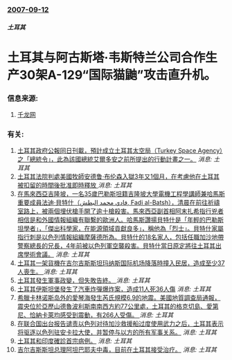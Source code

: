 ### [2007-09-12](/news/2007/09/12/index.md)

##### 土耳其
# 土耳其与阿古斯塔·韦斯特兰公司合作生产30架A-129“国际猫鼬”攻击直升机。




### 信息来源:

1. [千龙网](https://web.archive.org/web/20150619181244/http://mil.qianlong.com/37076/2007/09/13/135@4056636.htm)

### 有关:

1. [土耳其政府公報同日刊載，預計成立土耳其太空局（Turkey Space Agency）之「總統令」，此為該國總統艾爾多安之前所提出的行動計畫之一。](/zh/news/2018/12/13/土耳其政府公報同日刊載-預計成立土耳其太空局-Turkey-Space-Agency-之-總統令-此為該國總統艾爾多安.md) _消息: 土耳其_
2. [土耳其法院判處美國牧師安德鲁·布伦森入獄3年又1個月，在考慮他在土耳其被扣留的時間後批准即時釋放 ](/zh/news/2018/10/12/土耳其法院判處美國牧師安德鲁-布伦森入獄3年又1個月-在考慮他在土耳其被扣留的時間後批准即時釋放.md) _消息: 土耳其_
3. [在馬來西亞吉隆坡，一名35歲巴勒斯坦籍吉隆坡大學電機工程學講師兼哈馬斯重要成員法迪·貝特什（فادي محمد البطش, Fadi al-Batsh），清晨在前往祈禱室路上，被兩個埋伏槍手開了逾十槍殺害。馬來西亞副首相阿末扎希指行兇者相信是和外國情報組織有聯繫的歐洲人。哈馬斯讚揚貝特什是「年輕的巴勒斯坦學者」，「傑出科學家，在能源領域貢獻良多」，稱他為「烈士」。貝特什家屬指行刺是以色列情報組織摩薩德所為。貝特什的18名家人，包括任職加沙地帶警察總長的兄長，4年前被以色列軍空襲殺害。貝特什當日原定將往土耳其出席學術會議。](/zh/news/2018/04/21/在馬來西亞吉隆坡-一名35歲巴勒斯坦籍吉隆坡大學電機工程學講師兼哈馬斯重要成員法迪-貝特什-فادي-محمد-البط.md) _消息: 土耳其_
4. [土耳其一架貨機在吉尔吉斯斯坦玛纳斯国际机场降落時撞入民居，造成至少37人喪生。 ](/zh/news/2017/01/16/土耳其一架貨機在吉尔吉斯斯坦玛纳斯国际机场降落時撞入民居-造成至少37人喪生.md) _消息: 土耳其_
5. [土耳其發生軍事政變，但失敗告終。 ](/zh/news/2016/07/15/土耳其發生軍事政變-但失敗告終.md) _消息: 土耳其_
6. [土耳其伊斯坦堡發生了汽車炸彈爆炸案，造成11人死36人傷](/zh/news/2016/06/7/土耳其伊斯坦堡發生了汽車炸彈爆炸案-造成11人死36人傷.md) _消息: 土耳其_
7. [希臘卡林诺斯岛外的愛琴海發生芮氏規模6.9的地震。美國地質調查局通報，震央位於亞歷山德魯波利斯南南西方約77公里處，土耳其的格克切島、愛第尼、恰納卡萊均感受到震動，有266人受傷。 ](/zh/news/2014/05/24/希臘卡林诺斯岛外的愛琴海發生芮氏規模69的地震-美國地質調查局通報-震央位於亞歷山德魯波利斯南南西方約77公里處-土耳.md) _消息: 土耳其_
8. [在联合国出台报告谴责以色列对待加沙救援船过度使用武力之后，土耳其表示将驱逐以色列驻安卡拉大使，并暂停与以方的所有军事关系。](/zh/news/2011/09/2/在联合国出台报告谴责以色列对待加沙救援船过度使用武力之后-土耳其表示将驱逐以色列驻安卡拉大使-并暂停与以方的所有军事关系.md) _消息: 土耳其_
9. [土耳其和印度確診首宗病例。](/zh/news/2009/05/15/土耳其和印度確診首宗病例.md) _消息: 土耳其_
10. [吉尔吉斯斯坦总理阿坦巴耶夫中毒，目前在土耳其接受治疗。](/zh/news/2007/06/14/吉尔吉斯斯坦总理阿坦巴耶夫中毒-目前在土耳其接受治疗.md) _消息: 土耳其_
